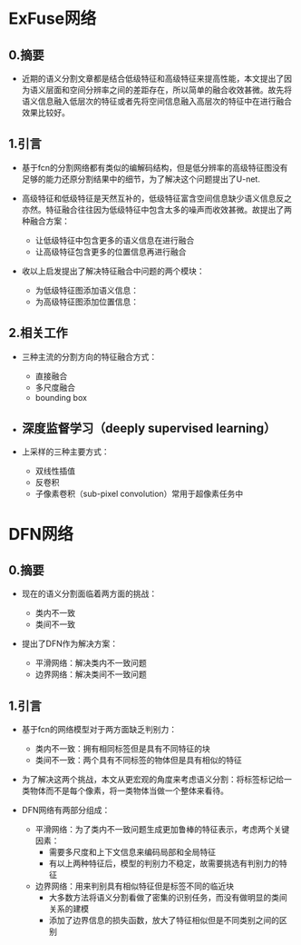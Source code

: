 # ExFuse网络
## 0.摘要
- 近期的语义分割文章都是结合低级特征和高级特征来提高性能，本文提出了因为语义层面和空间分辨率之间的差距存在，所以简单的融合收效甚微。故先将语义信息融入低层次的特征或者先将空间信息融入高层次的特征中在进行融合效果比较好。
## 1.引言
- 基于fcn的分割网络都有类似的编解码结构，但是低分辨率的高级特征图没有足够的能力还原分割结果中的细节，为了解决这个问题提出了U-net.

- 高级特征和低级特征是天然互补的，低级特征富含空间信息缺少语义信息反之亦然。特征融合往往因为低级特征中包含太多的噪声而收效甚微。故提出了两种融合方案：  
  - 让低级特征中包含更多的语义信息在进行融合
  - 让高级特征包含更多的位置信息再进行融合  

- 收以上启发提出了解决特征融合中问题的两个模块：  
  - 为低级特征图添加语义信息：
  - 为高级特征图添加位置信息：

## 2.相关工作
- 三种主流的分割方向的特征融合方式：
  - 直接融合  
  - 多尺度融合
  - bounding box

- 深度监督学习（deeply supervised learning）
  -

- 上采样的三种主要方式：
  - 双线性插值
  - 反卷积
  - 子像素卷积（sub-pixel convolution）常用于超像素任务中

# DFN网络
## 0.摘要
- 现在的语义分割面临着两方面的挑战：
  - 类内不一致
  - 类间不一致

- 提出了DFN作为解决方案：
  - 平滑网络：解决类内不一致问题
  - 边界网络：解决类间不一致问题

## 1.引言
- 基于fcn的网络模型对于两方面缺乏判别力：
  - 类内不一致：拥有相同标签但是具有不同特征的块
  - 类间不一致：两个具有不同标签的物体但是具有相似的特征

- 为了解决这两个挑战，本文从更宏观的角度来考虑语义分割：将标签标记给一类物体而不是每个像素，将一类物体当做一个整体来看待。

- DFN网络有两部分组成：
  - 平滑网络：为了类内不一致问题生成更加鲁棒的特征表示，考虑两个关键因素：
    - 需要多尺度和上下文信息来编码局部和全局特征
    - 有以上两种特征后，模型的判别力不稳定，故需要挑选有判别力的特征
  - 边界网络：用来判别具有相似特征但是标签不同的临近块
    - 大多数方法将语义分割看做了密集的识别任务，而没有做明显的类间关系的建模
    - 添加了边界信息的损失函数，放大了特征相似但是不同类别之间的区别
